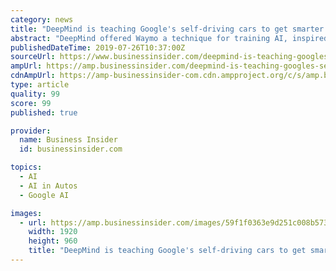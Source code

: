 ```yaml
---
category: news
title: "DeepMind is teaching Google's self-driving cars to get smarter and spot pedestrians better"
abstract: "DeepMind offered Waymo a technique for training AI, inspired by Charles Darwin's theory of evolution."
publishedDateTime: 2019-07-26T10:37:00Z
sourceUrl: https://www.businessinsider.com/deepmind-is-teaching-googles-self-driving-cars-to-get-smarter-2019-7
ampUrl: https://amp.businessinsider.com/deepmind-is-teaching-googles-self-driving-cars-to-get-smarter-2019-7
cdnAmpUrl: https://amp-businessinsider-com.cdn.ampproject.org/c/s/amp.businessinsider.com/deepmind-is-teaching-googles-self-driving-cars-to-get-smarter-2019-7
type: article
quality: 99
score: 99
published: true

provider:
  name: Business Insider
  id: businessinsider.com

topics:
  - AI
  - AI in Autos
  - Google AI

images:
  - url: https://amp.businessinsider.com/images/59f1f0363e9d251c008b5730-1920-960.jpg
    width: 1920
    height: 960
    title: "DeepMind is teaching Google's self-driving cars to get smarter and spot pedestrians better"
---
```


